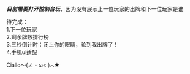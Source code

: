 ***目前需要打开控制台玩***，因为没有展示上一位玩家的出牌和下一位玩家是谁  

待完成：  
  1.下一位玩家  
  2.剩余牌数排行榜  
  3.三秒倒计时：闭上你的眼睛，轮到我出牌了！  
  4.手机ui适配  
  
Ciallo～(∠・ω< )⌒★
